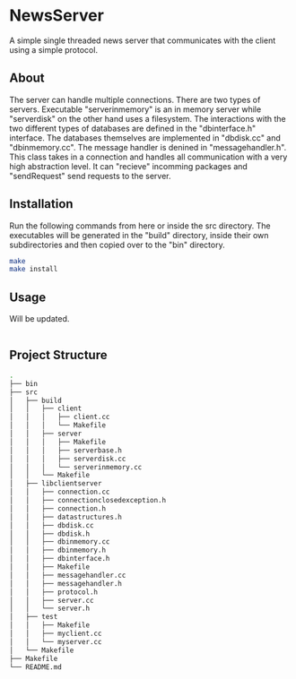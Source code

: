 # NewsServer

A simple single threaded news server that communicates with the client using a simple protocol.

## About

The server can handle multiple connections. There are two types of servers. Executable "serverinmemory" is an in memory server while "serverdisk" on the other hand uses a filesystem. The interactions with the two different types of databases are defined in the "dbinterface.h" interface. The databases themselves are implemented in "dbdisk.cc" and "dbinmemory.cc". The message handler is denined in "messagehandler.h". This class takes in a connection and handles all communication with a very high abstraction level. It can "recieve" incomming packages and "sendRequest" send requests to the server.

## Installation

Run the following commands from here or inside the src directory. The executables will be generated in the "build" directory, inside their own subdirectories and then copied over to the "bin" directory.

```bash
make
make install
```

## Usage

Will be updated.

```bash

```

## Project Structure

```bash
.
├── bin
├── src
│   ├── build
│   │   ├── client
│   │   │   ├── client.cc
│   │   │   └── Makefile
│   │   ├── server
│   │   │   ├── Makefile
│   │   │   ├── serverbase.h
│   │   │   ├── serverdisk.cc
│   │   │   └── serverinmemory.cc
│   │   └── Makefile
│   ├── libclientserver
│   │   ├── connection.cc
│   │   ├── connectionclosedexception.h
│   │   ├── connection.h
│   │   ├── datastructures.h
│   │   ├── dbdisk.cc
│   │   ├── dbdisk.h
│   │   ├── dbinmemory.cc
│   │   ├── dbinmemory.h
│   │   ├── dbinterface.h
│   │   ├── Makefile
│   │   ├── messagehandler.cc
│   │   ├── messagehandler.h
│   │   ├── protocol.h
│   │   ├── server.cc
│   │   └── server.h
│   ├── test
│   │   ├── Makefile
│   │   ├── myclient.cc
│   │   └── myserver.cc
│   └── Makefile
├── Makefile
└── README.md
```
